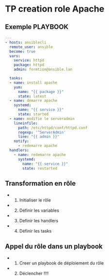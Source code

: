 # TP creation role Apache

## Exemple PLAYBOOK 

```yaml
---
- hosts: ansiblecli
  remote_user: ansible
  become: true
  vars:
    service: httpd
    package: httpd
    admin: formtion@ansible.lan

  tasks:
  - name: install apache
    yum:
      name: "{{ package }}"
      state: latest
  - name: demarre apache
    systemd:
      name: "{{ service }}"
      state: started
  - name: modifie le serveradmin
    lineinfile:
      path: /etc/httpd/conf/httpd.conf
      regexp: '^ServerAdmin'
      line: "{{ admin }}"
    notify:
      - redemarre apache
  handlers:
    - name: redemarre apache
      systemd:
        name: "{{ service }}"
        state: restarted
```

## Transformation en rôle

- 1. Initialiser le rôle

- 2. Définir les variables

- 3. Definir les handlers

- 4. Définir les tasks


## Appel du rôle dans un playbook

- 1. Creer un playbook de déploiement du rôle

- 2. Déclencher !!!!


